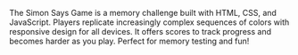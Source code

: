 The Simon Says Game is a memory challenge built with HTML, CSS, and JavaScript. Players replicate increasingly complex sequences of colors with responsive design for all devices. It offers scores to track progress and becomes harder as you play. Perfect for memory testing and fun!
